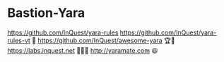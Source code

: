 # Bastion-Yara
https://github.com/InQuest/yara-rules
https://github.com/InQuest/yara-rules-vt 📖
https://github.com/InQuest/awesome-yara 🏆🥇
https://labs.inquest.net 🥼🔬🧪
http://yaramate.com 😆
